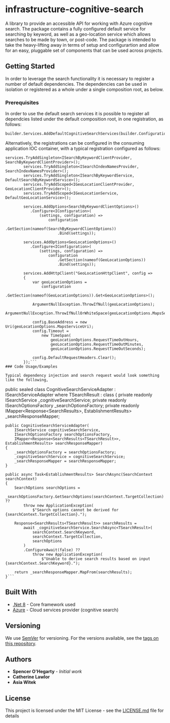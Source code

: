 
# infrastructure-cognitive-search
A library to provide an accessible API for working with Azure cognitive search. The package contains a fully configured default service for searching by keyword, as well as a geo-location service which allows searches to be made by town, or post-code. The package is intended to take the heavy-lifting away in terms of setup and configurartion and allow for an easy, pluggable set of components that can be used across projects. 


## Getting Started
In order to leverage the search functionality it is necessary to register a number of default dependencies. The dependencies can be used in isolation or registered as a whole under a single composition root, as below.

### Prerequisites

In order to use the default search services it is possible to register all dependcies listed under the default composition root, in one registration, as follows:

```
builder.Services.AddDefaultCognitiveSearchServices(builder.Configuration);
```

Alternatively, the registrations can be configured in the consuming application IOC container, with a typical registration configured as follows:

```
services.TryAddSingleton<ISearchByKeywordClientProvider, SearchByKeywordClientProvider>();
        services.TryAddSingleton<ISearchIndexNamesProvider, SearchIndexNamesProvider>();
        services.TryAddSingleton<ISearchByKeywordService, DefaultSearchByKeywordService>();
        services.TryAddScoped<IGeoLocationClientProvider, GeoLocationClientProvider>();
        services.TryAddScoped<IGeoLocationService, DefaultGeoLocationService>();

        services.AddOptions<SearchByKeywordClientOptions>()
           .Configure<IConfiguration>(
               (settings, configuration) =>
                   configuration
                       .GetSection(nameof(SearchByKeywordClientOptions))
                       .Bind(settings));

        services.AddOptions<GeoLocationOptions>()
           .Configure<IConfiguration>(
               (settings, configuration) =>
                   configuration
                       .GetSection(nameof(GeoLocationOptions))
                       .Bind(settings));

        services.AddHttpClient("GeoLocationHttpClient", config =>
        {
            var geoLocationOptions =
                configuration
                    .GetSection(nameof(GeoLocationOptions)).Get<GeoLocationOptions>();

            ArgumentNullException.ThrowIfNull(geoLocationOptions);
            ArgumentNullException.ThrowIfNullOrWhiteSpace(geoLocationOptions.MapsServiceUri);

            config.BaseAddress = new Uri(geoLocationOptions.MapsServiceUri);
            config.Timeout =
                new TimeSpan(
                    geoLocationOptions.RequestTimeOutHours,
                    geoLocationOptions.RequestTimeOutMinutes,
                    geoLocationOptions.RequestTimeOutSeconds);

            config.DefaultRequestHeaders.Clear();
        });```
### Code Usage/Examples

Typical dependency injection and search request would look something like the following,

```
public sealed class CognitiveSearchServiceAdapter<TSearchResult> : ISearchServiceAdapter where TSearchResult : class
{
    private readonly ISearchService _cognitiveSearchService;
    private readonly ISearchOptionsFactory _searchOptionsFactory;
    private readonly IMapper<Response<SearchResults<TSearchResult>>, EstablishmentResults> _searchResponseMapper;

    public CognitiveSearchServiceAdapter(
        ISearchService cognitiveSearchService,
        ISearchOptionsFactory searchOptionsFactory,
        IMapper<Response<SearchResults<TSearchResult>>, EstablishmentResults> searchResponseMapper)
    {
        _searchOptionsFactory = searchOptionsFactory;
        _cognitiveSearchService = cognitiveSearchService;
        _searchResponseMapper = searchResponseMapper;
    }

    public async Task<EstablishmentResults> SearchAsync(SearchContext searchContext)
    {
        SearchOptions searchOptions =
            _searchOptionsFactory.GetSearchOptions(searchContext.TargetCollection) ??
            throw new ApplicationException(
                $"Search options cannot be derived for {searchContext.TargetCollection}.");

        Response<SearchResults<TSearchResult>> searchResults =
            await _cognitiveSearchService.SearchAsync<TSearchResult>(
                searchContext.SearchKeyword,
                searchContext.TargetCollection,
                searchOptions
            )
            .ConfigureAwait(false) ??
                throw new ApplicationException(
                    $"Unable to derive search results based on input {searchContext.SearchKeyword}.");

        return _searchResponseMapper.MapFrom(searchResults);
    }```

## Built With

* [.Net 8](https://learn.microsoft.com/en-us/dotnet/core/whats-new/dotnet-8/overview) - Core framework used
* [Azure](https://learn.microsoft.com/en-us/azure/search/) - Cloud services provider (cognitive search)


## Versioning

We use [SemVer](http://semver.org/) for versioning. For the versions available, see the [tags on this repository](https://github.com/your/project/tags). 

## Authors

* **Spencer O'Hegarty** - *Initial work*
* **Catherine Lawlor**
* **Asia Witek**

## License

This project is licensed under the MIT License - see the [LICENSE.md](LICENSE.md) file for details



